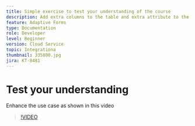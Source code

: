 ```yaml
---
title: Simple exercise to test your understanding of the course
description: Add extra columns to the table and extra attribute to the search criteria
feature: Adaptive Forms
type: Documentation
role: Developer
level: Beginner
version: Cloud Service
topic: Integrationa
thumbnail: 335800.jpg
jira: KT-8481
---
```

# Test your understanding

Enhance the use case as shown in this video

>[!VIDEO](https://video.tv.adobe.com/v/335800?quality=12&learn=on)

